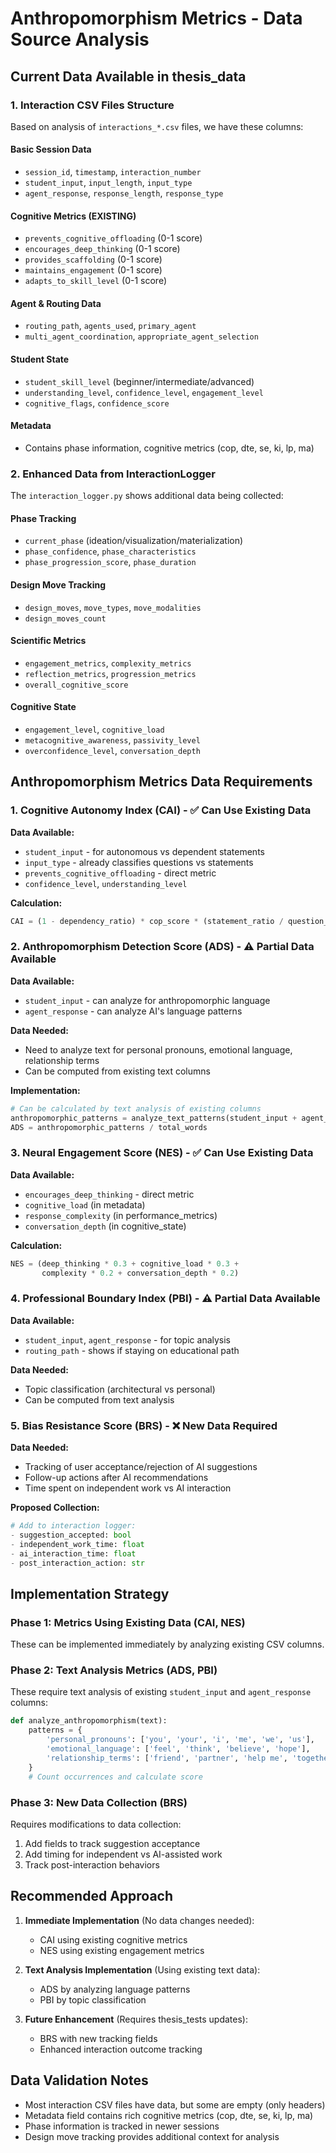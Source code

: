 # Anthropomorphism Metrics - Data Source Analysis

## Current Data Available in thesis_data

### 1. Interaction CSV Files Structure
Based on analysis of `interactions_*.csv` files, we have these columns:

#### Basic Session Data
- `session_id`, `timestamp`, `interaction_number`
- `student_input`, `input_length`, `input_type`
- `agent_response`, `response_length`, `response_type`

#### Cognitive Metrics (EXISTING)
- `prevents_cognitive_offloading` (0-1 score)
- `encourages_deep_thinking` (0-1 score)
- `provides_scaffolding` (0-1 score)
- `maintains_engagement` (0-1 score)
- `adapts_to_skill_level` (0-1 score)

#### Agent & Routing Data
- `routing_path`, `agents_used`, `primary_agent`
- `multi_agent_coordination`, `appropriate_agent_selection`

#### Student State
- `student_skill_level` (beginner/intermediate/advanced)
- `understanding_level`, `confidence_level`, `engagement_level`
- `cognitive_flags`, `confidence_score`

#### Metadata
- Contains phase information, cognitive metrics (cop, dte, se, ki, lp, ma)

### 2. Enhanced Data from InteractionLogger
The `interaction_logger.py` shows additional data being collected:

#### Phase Tracking
- `current_phase` (ideation/visualization/materialization)
- `phase_confidence`, `phase_characteristics`
- `phase_progression_score`, `phase_duration`

#### Design Move Tracking
- `design_moves`, `move_types`, `move_modalities`
- `design_moves_count`

#### Scientific Metrics
- `engagement_metrics`, `complexity_metrics`
- `reflection_metrics`, `progression_metrics`
- `overall_cognitive_score`

#### Cognitive State
- `engagement_level`, `cognitive_load`
- `metacognitive_awareness`, `passivity_level`
- `overconfidence_level`, `conversation_depth`

## Anthropomorphism Metrics Data Requirements

### 1. Cognitive Autonomy Index (CAI) - ✅ Can Use Existing Data
**Data Available:**
- `student_input` - for autonomous vs dependent statements
- `input_type` - already classifies questions vs statements
- `prevents_cognitive_offloading` - direct metric
- `confidence_level`, `understanding_level`

**Calculation:**
```python
CAI = (1 - dependency_ratio) * cop_score * (statement_ratio / question_ratio)
```

### 2. Anthropomorphism Detection Score (ADS) - ⚠️ Partial Data Available
**Data Available:**
- `student_input` - can analyze for anthropomorphic language
- `agent_response` - can analyze AI's language patterns

**Data Needed:**
- Need to analyze text for personal pronouns, emotional language, relationship terms
- Can be computed from existing text columns

**Implementation:**
```python
# Can be calculated by text analysis of existing columns
anthropomorphic_patterns = analyze_text_patterns(student_input + agent_response)
ADS = anthropomorphic_patterns / total_words
```

### 3. Neural Engagement Score (NES) - ✅ Can Use Existing Data
**Data Available:**
- `encourages_deep_thinking` - direct metric
- `cognitive_load` (in metadata)
- `response_complexity` (in performance_metrics)
- `conversation_depth` (in cognitive_state)

**Calculation:**
```python
NES = (deep_thinking * 0.3 + cognitive_load * 0.3 + 
       complexity * 0.2 + conversation_depth * 0.2)
```

### 4. Professional Boundary Index (PBI) - ⚠️ Partial Data Available
**Data Available:**
- `student_input`, `agent_response` - for topic analysis
- `routing_path` - shows if staying on educational path

**Data Needed:**
- Topic classification (architectural vs personal)
- Can be computed from text analysis

### 5. Bias Resistance Score (BRS) - ❌ New Data Required
**Data Needed:**
- Tracking of user acceptance/rejection of AI suggestions
- Follow-up actions after AI recommendations
- Time spent on independent work vs AI interaction

**Proposed Collection:**
```python
# Add to interaction logger:
- suggestion_accepted: bool
- independent_work_time: float
- ai_interaction_time: float
- post_interaction_action: str
```

## Implementation Strategy

### Phase 1: Metrics Using Existing Data (CAI, NES)
These can be implemented immediately by analyzing existing CSV columns.

### Phase 2: Text Analysis Metrics (ADS, PBI)
These require text analysis of existing `student_input` and `agent_response` columns:
```python
def analyze_anthropomorphism(text):
    patterns = {
        'personal_pronouns': ['you', 'your', 'i', 'me', 'we', 'us'],
        'emotional_language': ['feel', 'think', 'believe', 'hope'],
        'relationship_terms': ['friend', 'partner', 'help me', 'together']
    }
    # Count occurrences and calculate score
```

### Phase 3: New Data Collection (BRS)
Requires modifications to data collection:
1. Add fields to track suggestion acceptance
2. Add timing for independent vs AI-assisted work
3. Track post-interaction behaviors

## Recommended Approach

1. **Immediate Implementation** (No data changes needed):
   - CAI using existing cognitive metrics
   - NES using existing engagement metrics
   
2. **Text Analysis Implementation** (Using existing text data):
   - ADS by analyzing language patterns
   - PBI by topic classification
   
3. **Future Enhancement** (Requires thesis_tests updates):
   - BRS with new tracking fields
   - Enhanced interaction outcome tracking

## Data Validation Notes

- Most interaction CSV files have data, but some are empty (only headers)
- Metadata field contains rich cognitive metrics (cop, dte, se, ki, lp, ma)
- Phase information is tracked in newer sessions
- Design move tracking provides additional context for analysis